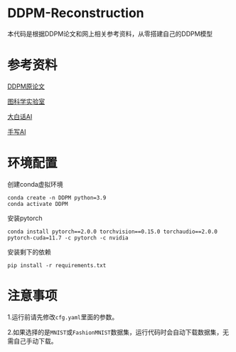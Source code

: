 # DDPM-Reconstruction
本代码是根据DDPM论文和网上相关参考资料，从零搭建自己的DDPM模型

# 参考资料

[DDPM原论文](https://arxiv.org/pdf/2006.11239)

[图科学实验室](https://mp.weixin.qq.com/s/Rj51LTCjbuX_bn7iALqMIg)

[大白话AI](https://www.bilibili.com/video/BV1tz4y1h7q1/?spm_id_from=333.337.search-card.all.click&vd_source=1a02178b1644ddc9b579739c3c1616b4)

[手写AI](https://www.bilibili.com/video/BV1BN41117NJ?spm_id_from=333.788.videopod.sections&vd_source=1a02178b1644ddc9b579739c3c1616b4)

# 环境配置

创建conda虚拟环境
```
conda create -n DDPM python=3.9
conda activate DDPM
```

安装pytorch
```
conda install pytorch==2.0.0 torchvision==0.15.0 torchaudio==2.0.0 pytorch-cuda=11.7 -c pytorch -c nvidia
```

安装剩下的依赖
```
pip install -r requirements.txt
```

# 注意事项

1.运行前请先修改```cfg.yaml```里面的参数。

2.如果选择的是```MNIST```或```FashionMNIST```数据集，运行代码时会自动下载数据集，无需自己手动下载。

